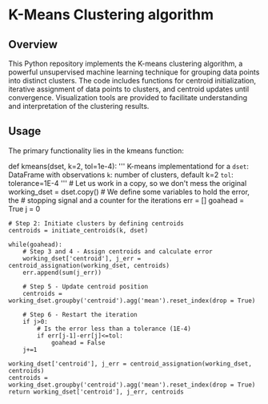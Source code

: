 # K-Means Clustering algorithm
## Overview
This Python repository implements the K-means clustering algorithm, a powerful unsupervised machine learning technique for grouping data points into distinct clusters. The code includes functions for centroid initialization, iterative assignment of data points to clusters, and centroid updates until convergence. Visualization tools are provided to facilitate understanding and interpretation of the clustering results.

## Usage
The primary functionality lies in the kmeans function:

def kmeans(dset, k=2, tol=1e-4):
    '''
    K-means implementationd for a 
    `dset`:  DataFrame with observations
    `k`: number of clusters, default k=2
    `tol`: tolerance=1E-4
    '''
    # Let us work in a copy, so we don't mess the original
    working_dset = dset.copy()
    # We define some variables to hold the error, the 
    # stopping signal and a counter for the iterations
    err = []
    goahead = True
    j = 0
    
    # Step 2: Initiate clusters by defining centroids 
    centroids = initiate_centroids(k, dset)

    while(goahead):
        # Step 3 and 4 - Assign centroids and calculate error
        working_dset['centroid'], j_err = centroid_assignation(working_dset, centroids) 
        err.append(sum(j_err))
        
        # Step 5 - Update centroid position
        centroids = working_dset.groupby('centroid').agg('mean').reset_index(drop = True)

        # Step 6 - Restart the iteration
        if j>0:
            # Is the error less than a tolerance (1E-4)
            if err[j-1]-err[j]<=tol:
                goahead = False
        j+=1

    working_dset['centroid'], j_err = centroid_assignation(working_dset, centroids)
    centroids = working_dset.groupby('centroid').agg('mean').reset_index(drop = True)
    return working_dset['centroid'], j_err, centroids

